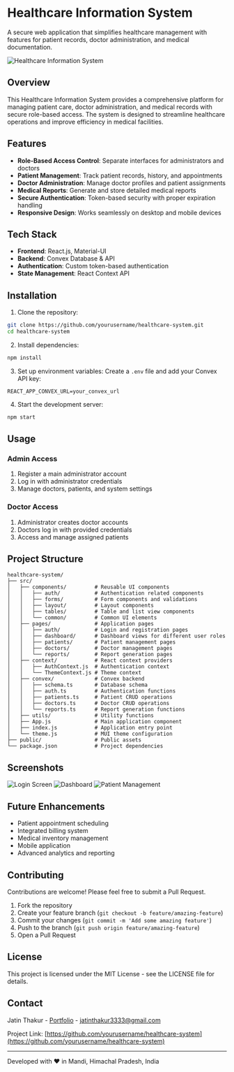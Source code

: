 # Healthcare Information System

A secure web application that simplifies healthcare management with features for patient records, doctor administration, and medical documentation.

![Healthcare Information System](https://via.placeholder.com/800x400?text=Healthcare+Information+System)

## Overview

This Healthcare Information System provides a comprehensive platform for managing patient care, doctor administration, and medical records with secure role-based access. The system is designed to streamline healthcare operations and improve efficiency in medical facilities.

## Features

- **Role-Based Access Control**: Separate interfaces for administrators and doctors
- **Patient Management**: Track patient records, history, and appointments
- **Doctor Administration**: Manage doctor profiles and patient assignments
- **Medical Reports**: Generate and store detailed medical reports
- **Secure Authentication**: Token-based security with proper expiration handling
- **Responsive Design**: Works seamlessly on desktop and mobile devices

## Tech Stack

- **Frontend**: React.js, Material-UI
- **Backend**: Convex Database & API
- **Authentication**: Custom token-based authentication
- **State Management**: React Context API

## Installation

1. Clone the repository:

```bash
git clone https://github.com/yourusername/healthcare-system.git
cd healthcare-system
```

2. Install dependencies:

```bash
npm install
```

3. Set up environment variables:
   Create a `.env` file and add your Convex API key:

```
REACT_APP_CONVEX_URL=your_convex_url
```

4. Start the development server:

```bash
npm start
```

## Usage

### Admin Access

1. Register a main administrator account
2. Log in with administrator credentials
3. Manage doctors, patients, and system settings

### Doctor Access

1. Administrator creates doctor accounts
2. Doctors log in with provided credentials
3. Access and manage assigned patients

## Project Structure

```
healthcare-system/
├── src/
│   ├── components/         # Reusable UI components
│   │   ├── auth/           # Authentication related components
│   │   ├── forms/          # Form components and validations
│   │   ├── layout/         # Layout components
│   │   ├── tables/         # Table and list view components
│   │   └── common/         # Common UI elements
│   ├── pages/              # Application pages
│   │   ├── auth/           # Login and registration pages
│   │   ├── dashboard/      # Dashboard views for different user roles
│   │   ├── patients/       # Patient management pages
│   │   ├── doctors/        # Doctor management pages
│   │   └── reports/        # Report generation pages
│   ├── context/            # React context providers
│   │   ├── AuthContext.js  # Authentication context
│   │   └── ThemeContext.js # Theme context
│   ├── convex/             # Convex backend
│   │   ├── schema.ts       # Database schema
│   │   ├── auth.ts         # Authentication functions
│   │   ├── patients.ts     # Patient CRUD operations
│   │   ├── doctors.ts      # Doctor CRUD operations
│   │   └── reports.ts      # Report generation functions
│   ├── utils/              # Utility functions
│   ├── App.js              # Main application component
│   ├── index.js            # Application entry point
│   └── theme.js            # MUI theme configuration
├── public/                 # Public assets
└── package.json            # Project dependencies
```

## Screenshots

![Login Screen](https://via.placeholder.com/400x200?text=Login+Screen)
![Dashboard](https://via.placeholder.com/400x200?text=Dashboard)
![Patient Management](https://via.placeholder.com/400x200?text=Patient+Management)

## Future Enhancements

- Patient appointment scheduling
- Integrated billing system
- Medical inventory management
- Mobile application
- Advanced analytics and reporting

## Contributing

Contributions are welcome! Please feel free to submit a Pull Request.

1. Fork the repository
2. Create your feature branch (`git checkout -b feature/amazing-feature`)
3. Commit your changes (`git commit -m 'Add some amazing feature'`)
4. Push to the branch (`git push origin feature/amazing-feature`)
5. Open a Pull Request

## License

This project is licensed under the MIT License - see the LICENSE file for details.

## Contact

Jatin Thakur - [Portfolio](https://jatin-thakur.vercel.app/) - jatinthakur3333@gmail.com

Project Link: [https://github.com/yourusername/healthcare-system](https://github.com/yourusername/healthcare-system)

---

Developed with ❤️ in Mandi, Himachal Pradesh, India
